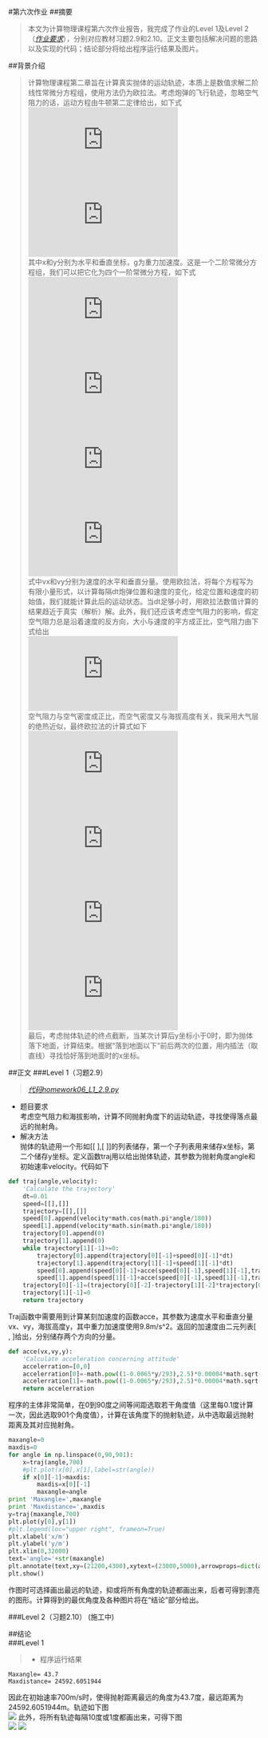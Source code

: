 #第六次作业
##摘要
>本文为计算物理课程第六次作业报告，我完成了作业的Level 1及Level 2（[*作业要求*](https://github.com/caihao/computational_physics_whu/blob/master/Exercises.md)），分别对应教材习题2.9和2.10。正文主要包括解决问题的思路以及实现的代码；结论部分将给出程序运行结果及图片。  

##背景介绍
>计算物理课程第二章旨在计算真实抛体的运动轨迹，本质上是数值求解二阶线性常微分方程组，使用方法仍为欧拉法。考虑炮弹的飞行轨迹，忽略空气阻力的话，运动方程由牛顿第二定律给出，如下式  
![](http://latex.codecogs.com/gif.latex?%5Cfrac%7Bd%5E2x%7D%7Bdt%5E2%7D%3D0)  
![](http://latex.codecogs.com/gif.latex?%5Cfrac%7Bd%5E2y%7D%7Bdt%5E2%7D%3D-g)  
其中x和y分别为水平和垂直坐标，g为重力加速度。这是一个二阶常微分方程组，我们可以把它化为四个一阶常微分方程，如下式  
![](http://latex.codecogs.com/gif.latex?%5Cfrac%7B%5Cmathrm%7Bd%7Dx%20%7D%7B%5Cmathrm%7Bd%7D%20t%7D%3Dv_%7Bx%7D)  
![](http://latex.codecogs.com/gif.latex?%5Cfrac%7B%5Cmathrm%7Bd%7Dv_%7Bx%7D%20%7D%7B%5Cmathrm%7Bd%7D%20t%7D%3D0)  
![](http://latex.codecogs.com/gif.latex?%5Cfrac%7B%5Cmathrm%7Bd%7Dy%20%7D%7B%5Cmathrm%7Bd%7D%20t%7D%3Dv_%7By%7D)  
![](http://latex.codecogs.com/gif.latex?%5Cfrac%7B%5Cmathrm%7Bd%7Dv_%7By%7D%20%7D%7B%5Cmathrm%7Bd%7D%20t%7D%3D-g)  
式中vx和vy分别为速度的水平和垂直分量。使用欧拉法，将每个方程写为有限小量形式，以计算每隔dt炮弹位置和速度的变化，给定位置和速度的初始值，我们就能计算此后的运动状态。当dt足够小时，用欧拉法数值计算的结果趋近于真实（解析）解。此外，我们还应该考虑空气阻力的影响，假定空气阻力总是沿着速度的反方向，大小与速度的平方成正比，空气阻力由下式给出  
![](http://latex.codecogs.com/gif.latex?F_%7Bdrag%7D%3D-B_%7B2%7Dv%5E2)  
空气阻力与空气密度成正比，而空气密度又与海拔高度有关，我采用大气层的绝热近似，最终欧拉法的计算式如下  
![](http://latex.codecogs.com/gif.latex?x_%7Bi&plus;1%7D%3Dx_%7Bi%7D&plus;v_%7Bx%2Ci%7D%7D%5CDelta%20t)  
![](http://latex.codecogs.com/gif.latex?v_%7Bx%2Ci&plus;1%7D%3Dv_%7Bx%2Ci%7D&plus;%5Cleft%20%28%201-%5Cfrac%7Bay%7D%7BT_%7B0%7D%7D%20%5Cright%20%29%5E%7B%5Calpha%20%7D%5Cfrac%7BF_%7Bdrag%7D%7D%7Bm%7D%5CDelta%20t)  
![](http://latex.codecogs.com/gif.latex?y_%7Bi&plus;1%7D%3Dy_%7Bi%7D&plus;v_%7By%2Ci%7D%7D%5CDelta%20t)  
![](http://latex.codecogs.com/gif.latex?v_%7Bx%2Ci&plus;1%7D%3Dv_%7Bx%2Ci%7D&plus;%5Cleft%20%28%201-%5Cfrac%7Bay%7D%7BT_%7B0%7D%7D%20%5Cright%20%29%5E%7B%5Calpha%20%7D%5Cfrac%7BF_%7Bdrag%7D%7D%7Bm%7D%5CDelta%20t-g%5CDelta%20t)  
最后，考虑抛体轨迹的终点截断，当某次计算后y坐标小于0时，即为抛体落下地面，计算结束。根据“落到地面以下”前后两次的位置，用内插法（取直线）寻找恰好落到地面时的x坐标。  

##正文
###Level 1（习题2.9）
>[*代码homework06_L1_2.9.py*](https://raw.githubusercontent.com/mma2101/computationalphysics_N2013301510017/master/Chapter_2/homework06_L1_2.9.py)  
- 题目要求  
考虑空气阻力和海拔影响，计算不同抛射角度下的运动轨迹，寻找使得落点最远的抛射角。  
- 解决方法  
抛体的轨迹用一个形如[[  ],[  ]]的列表储存，第一个子列表用来储存x坐标，第二个储存y坐标。定义函数traj用以给出抛体轨迹，其参数为抛射角度angle和初始速率velocity。代码如下
```python
def traj(angle,velocity):
    'Calculate the trajectory'
    dt=0.01
    speed=[[],[]]
    trajectory=[[],[]]
    speed[0].append(velocity*math.cos(math.pi*angle/180))
    speed[1].append(velocity*math.sin(math.pi*angle/180))
    trajectory[0].append(0)
    trajectory[1].append(0)    
    while trajectory[1][-1]>=0:
        trajectory[0].append(trajectory[0][-1]+speed[0][-1]*dt)
        trajectory[1].append(trajectory[1][-1]+speed[1][-1]*dt)
        speed[0].append(speed[0][-1]+acce(speed[0][-1],speed[1][-1],trajectory[1][-1])[0]*dt)
        speed[1].append(speed[1][-1]+acce(speed[0][-1],speed[1][-1],trajectory[1][-1])[1]*dt)
    trajectory[0][-1]=(trajectory[0][-2]-trajectory[1][-2]*trajectory[0][-1]/trajectory[1][-1])/(1-trajectory[1][-2]/trajectory[1][-1])
    trajectory[1][-1]=0
    return trajectory
```
Traj函数中需要用到计算某刻加速度的函数acce，其参数为速度水平和垂直分量vx、vy，海拔高度y，其中重力加速度使用9.8m/s^2。返回的加速度由二元列表[  ,  ]给出，分别储存两个方向的分量。
```python
def acce(vx,vy,y):
    'Calculate acceleration concerning attitude'
    accelerration=[0,0]
    accelerration[0]=-math.pow((1-0.0065*y/293),2.5)*0.00004*math.sqrt(vx*vx+vy*vy)*vx
    accelerration[1]=-math.pow((1-0.0065*y/293),2.5)*0.00004*math.sqrt(vx*vx+vy*vy)*vy-9.8
    return accelerration
```
程序的主体非常简单，在0到90度之间等间距选取若干角度值（这里每0.1度计算一次，因此选取901个角度值），计算在该角度下的抛射轨迹，从中选取最远抛射距离及其对应抛射角。  
```python
maxangle=0
maxdis=0
for angle in np.linspace(0,90,901):
    x=traj(angle,700)
    #plt.plot(x[0],x[1],label=str(angle))
    if x[0][-1]>maxdis:
        maxdis=x[0][-1]
        maxangle=angle
print 'Maxangle=',maxangle
print 'Maxdistance=',maxdis
y=traj(maxangle,700)
plt.plot(y[0],y[1])
#plt.legend(loc="upper right", frameon=True)
plt.xlabel('x/m')
plt.ylabel('y/m')
plt.xlim(0,32000)
text='angle='+str(maxangle)
plt.annotate(text,xy=(21200,4300),xytext=(23000,5000),arrowprops=dict(arrowstyle="->",connectionstyle="arc3"))
plt.show()
```
作图时可选择画出最远的轨迹，抑或将所有角度的轨迹都画出来，后者可得到漂亮的图形。计算得到的最优角度及各种图片将在“结论”部分给出。  

###Level 2（习题2.10）
(施工中)

##结论  
###Level 1  
> - 程序运行结果  

```
Maxangle= 43.7  
Maxdistance= 24592.6051944
```
因此在初始速率700m/s时，使得抛射距离最远的角度为43.7度，最远距离为24592.6051944m。轨迹如下图  
![](https://raw.githubusercontent.com/mma2101/computationalphysics_N2013301510017/master/Chapter_2/homework06_L1_2.9.png)
此外，将所有轨迹每隔10度或1度都画出来，可得下图  
![](https://raw.githubusercontent.com/mma2101/computationalphysics_N2013301510017/master/Chapter_2/homework06_L1_2.9_2.png)
![](https://raw.githubusercontent.com/mma2101/computationalphysics_N2013301510017/master/Chapter_2/homework06_L1_2.9_3.png)
